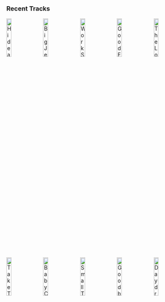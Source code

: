 ### Recent Tracks
[<img src='https://lastfm.freetls.fastly.net/i/u/300x300/879e3d406746eb49f90ec3c650e9819b.png' width='16%' height='16%' alt='Hide and Seek'>](https://www.last.fm/music/kodaline/_/hide%2band%2bseek)&nbsp;&nbsp;&nbsp;&nbsp;[<img src='https://lastfm.freetls.fastly.net/i/u/300x300/af66539e54a44c35875dca6623b0c792.png' width='16%' height='16%' alt='Big Jet Plane'>](https://www.last.fm/music/angus%2b%2526%2bjulia%2bstone/_/big%2bjet%2bplane)&nbsp;&nbsp;&nbsp;&nbsp;[<img src='https://lastfm.freetls.fastly.net/i/u/300x300/527818f973644bcecb30600364a07da9.png' width='16%' height='16%' alt='Work Song'>](https://www.last.fm/music/hozier/_/work%2bsong)&nbsp;&nbsp;&nbsp;&nbsp;[<img src='https://lastfm.freetls.fastly.net/i/u/300x300/e544d4bbffa28ee0100ea6be127cbbc1.png' width='16%' height='16%' alt='Good Feeling'>](https://www.last.fm/music/311/_/good%2bfeeling)&nbsp;&nbsp;&nbsp;&nbsp;[<img src='https://lastfm.freetls.fastly.net/i/u/300x300/1937d6f5ff8c4046c06ee46cd33f2d63.png' width='16%' height='16%' alt='The Love Club'>](https://www.last.fm/music/lorde/_/the%2blove%2bclub)&nbsp;&nbsp;&nbsp;&nbsp;<br>[<img src='https://lastfm.freetls.fastly.net/i/u/300x300/186ef80fce7c428eb0f51859b7289e0c.png' width='16%' height='16%' alt='Take The Long Way Home - 2010 Remastered'>](https://www.last.fm/music/supertramp/_/take%2bthe%2blong%2bway%2bhome%2b-%2b2010%2bremastered)&nbsp;&nbsp;&nbsp;&nbsp;[<img src='https://lastfm.freetls.fastly.net/i/u/300x300/6cc98ad3473c48dbb0821de511b0f8ad.png' width='16%' height='16%' alt='Baby Come Back'>](https://www.last.fm/music/player/_/baby%2bcome%2bback)&nbsp;&nbsp;&nbsp;&nbsp;[<img src='https://lastfm.freetls.fastly.net/i/u/300x300/9502dfbcce54dd1b5eb7ec71a254b307.png' width='16%' height='16%' alt='Small Town Boy'>](https://www.last.fm/music/dustin%2blynch/_/small%2btown%2bboy)&nbsp;&nbsp;&nbsp;&nbsp;[<img src='https://lastfm.freetls.fastly.net/i/u/300x300/186ef80fce7c428eb0f51859b7289e0c.png' width='16%' height='16%' alt='Goodbye Stranger - 2010 Remastered'>](https://www.last.fm/music/supertramp/_/goodbye%2bstranger%2b-%2b2010%2bremastered)&nbsp;&nbsp;&nbsp;&nbsp;[<img src='https://lastfm.freetls.fastly.net/i/u/300x300/df803a34835bf450ec1de8009efc3b6d.png' width='16%' height='16%' alt='Daydreamer'>](https://www.last.fm/music/aurora/_/daydreamer)&nbsp;&nbsp;&nbsp;&nbsp;<br>